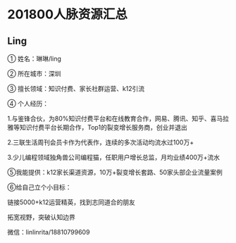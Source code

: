 # 201800人脉资源汇总

## Ling

① 姓名：琳琳/ling

② 所在城市：深圳

③ 擅长领域：知识付费、家长社群运营、k12引流

④ 个人经历：

1.与鉴锋合伙，为80%知识付费平台和在线教育合作，网易、腾讯、知乎、喜马拉雅等知识付费平台长期合作，Top1的裂变增长服务商，创业并退出

2.三联生活周刊会员卡作为代表作，连续的多次活动均流水过100万+

3.少儿编程领域独角兽公司编程猫，任职用户增长总监，月均业绩400万+流水

⑤我能提供：k12家长渠道资源，10万+裂变增长套路、50家头部企业流量案例

⑥给自己立个小目标：

链接5000+k12运营精英，找到志同道合的朋友

拓宽视野，突破认知边界

微信：linlinrita/18810799609



